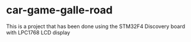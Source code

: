 # car-game-galle-road
This is a project that has been done using the STM32F4 Discovery board with LPC1768 LCD display
